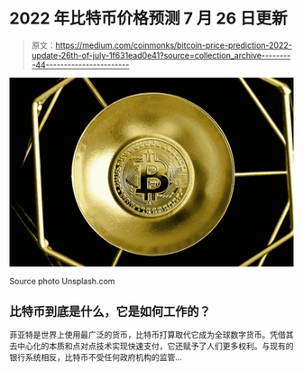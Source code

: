 # 2022 年比特币价格预测 7 月 26 日更新

> 原文：<https://medium.com/coinmonks/bitcoin-price-prediction-2022-update-26th-of-july-1f631ead0e41?source=collection_archive---------44----------------------->

![](img/b82476eea1c8d3e0b81fab5600fd4568.png)

Source photo Unsplash.com

## 比特币到底是什么，它是如何工作的？

菲亚特是世界上使用最广泛的货币，比特币打算取代它成为全球数字货币。凭借其去中心化的本质和点对点技术实现快速支付，它还赋予了人们更多权利。与现有的银行系统相反，比特币不受任何政府机构的监管…